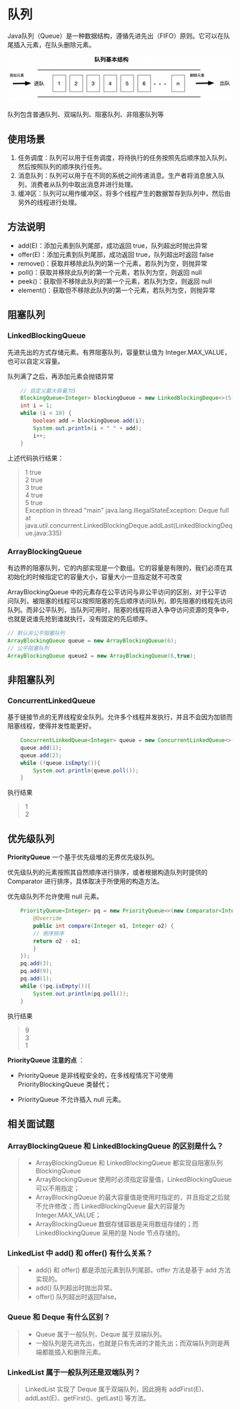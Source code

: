 # 队列

Java队列（Queue）是一种数据结构，遵循先进先出（FIFO）原则。它可以在队尾插入元素，在队头删除元素。

![队列](data_img/队列.png ':size=60%')

队列包含普通队列、双端队列、阻塞队列、非阻塞队列等

## 使用场景

1. 任务调度：队列可以用于任务调度，将待执行的任务按照先后顺序加入队列，然后按照队列的顺序执行任务。
2. 消息队列：队列可以用于在不同的系统之间传递消息。生产者将消息放入队列，消费者从队列中取出消息并进行处理。
3. 缓冲区：队列可以用作缓冲区，将多个线程产生的数据暂存到队列中，然后由另外的线程进行处理。



## 方法说明

- add(E)：添加元素到队列尾部，成功返回 true，队列超出时抛出异常
- offer(E)：添加元素到队列尾部，成功返回 true，队列超出时返回 false
- remove()：获取并移除此队列的第一个元素，若队列为空，则抛异常
- poll()：获取并移除此队列的第一个元素，若队列为空，则返回 null
- peek()：获取但不移除此队列的第一个元素，若队列为空，则返回 null
- element()：获取但不移除此队列的第一个元素，若队列为空，则抛异常


## 阻塞队列

### LinkedBlockingQueue

先进先出的方式存储元素。有界阻塞队列，容量默认值为 Integer.MAX_VALUE，也可以自定义容量。

队列满了之后，再添加元素会抛错异常

```java
 	// 自定义最大容量为5
	BlockingQueue<Integer> blockingQueue = new LinkedBlockingDeque<>(5);
    int i = 1;
    while (i < 10) {
        boolean add = blockingQueue.add(i);
        System.out.println(i + " " + add);
        i++;
    }
```

上述代码执行结果：

> 1 true    
> 2 true    
> 3 true    
> 4 true    
> 5 true    
> Exception in thread "main" java.lang.IllegalStateException: Deque full    
>  at java.util.concurrent.LinkedBlockingDeque.addLast(LinkedBlockingDeque.java:335)



### ArrayBlockingQueue

有边界的阻塞队列，它的内部实现是一个数组。它的容量是有限的，我们必须在其初始化的时候指定它的容量大小，容量大小一旦指定就不可改变

ArrayBlockingQueue 中的元素存在公平访问与非公平访问的区别，对于公平访问队列，被阻塞的线程可以按照阻塞的先后顺序访问队列，即先阻塞的线程先访问队列。而非公平队列，当队列可用时，阻塞的线程将进入争夺访问资源的竞争中，也就是说谁先抢到谁就执行，没有固定的先后顺序。

```java
// 默认非公平阻塞队列
ArrayBlockingQueue queue = new ArrayBlockingQueue(6);
// 公平阻塞队列
ArrayBlockingQueue queue2 = new ArrayBlockingQueue(6,true);
```



## 非阻塞队列

### ConcurrentLinkedQueue 

基于链接节点的无界线程安全队列。允许多个线程并发执行，并且不会因为加锁而阻塞线程，使得并发性能更好。

```java
 	ConcurrentLinkedQueue<Integer> queue = new ConcurrentLinkedQueue<>();
    queue.add(1);
    queue.add(2);
    while (!queue.isEmpty()){
    	System.out.println(queue.poll());
    }
```

执行结果

> 1     
> 2 



## 优先级队列

**PriorityQueue** 一个基于优先级堆的无界优先级队列。

优先级队列的元素按照其自然顺序进行排序，或者根据构造队列时提供的 Comparator 进行排序，具体取决于所使用的构造方法。

优先级队列不允许使用 null 元素。

```java
	PriorityQueue<Integer> pq = new PriorityQueue<>(new Comparator<Integer>() {
    	@Override
    	public int compare(Integer o1, Integer o2) {
    	// 倒序排序
    	return o2 - o1;
    	}
    });
    pq.add(3);
    pq.add(9);
    pq.add(1);
    while (!pq.isEmpty()){
    	System.out.println(pq.poll());
    }
```

执行结果

> 9     
> 3     
> 1

**PriorityQueue 注意的点** ：

- PriorityQueue 是非线程安全的，在多线程情况下可使用 PriorityBlockingQueue 类替代；

- PriorityQueue 不允许插入 null 元素。

  

## 相关面试题

### ArrayBlockingQueue 和 LinkedBlockingQueue 的区别是什么？

> - ArrayBlockingQueue 和 LinkedBlockingQueue 都实现自阻塞队列 BlockingQueue
> - ArrayBlockingQueue 使用时必须指定容量值，LinkedBlockingQueue 可以不用指定；
> - ArrayBlockingQueue 的最大容量值是使用时指定的，并且指定之后就不允许修改；而 LinkedBlockingQueue 最大的容量为 Integer.MAX_VALUE；
> - ArrayBlockingQueue 数据存储容器是采用数组存储的；而 LinkedBlockingQueue 采用的是 Node 节点存储的。



### LinkedList 中 add() 和 offer() 有什么关系？

> - add() 和 offer() 都是添加元素到队列尾部。offer 方法是基于 add 方法实现的。
> - add() 队列超出时抛出异常。
> - offer() 队列超出时返回false。



### Queue 和 Deque 有什么区别？

> - Queue 属于一般队列，Deque 属于双端队列。
> - 一般队列是先进先出，也就是只有先进的才能先出；而双端队列则是两端都能插入和删除元素。



### LinkedList 属于一般队列还是双端队列？

> LinkedList 实现了 Deque 属于双端队列，因此拥有 addFirst(E)、addLast(E)、getFirst()、getLast() 等方法。